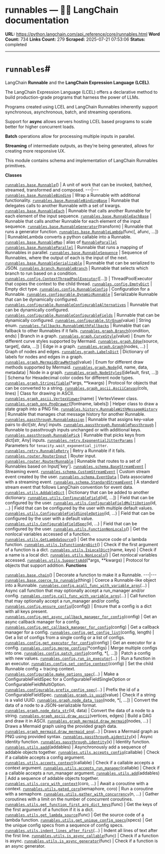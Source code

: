 # runnables — 🦜🔗 LangChain  documentation

**URL:** https://python.langchain.com/api_reference/core/runnables.html
**Word Count:** 734
**Links Count:** 279
**Scraped:** 2025-07-21 07:53:06
**Status:** completed

---

# `runnables`\#

LangChain **Runnable** and the **LangChain Expression Language \(LCEL\)**.

The LangChain Expression Language \(LCEL\) offers a declarative method to build production-grade programs that harness the power of LLMs.

Programs created using LCEL and LangChain Runnables inherently support synchronous, asynchronous, batch, and streaming operations.

Support for **async** allows servers hosting LCEL based programs to scale better for higher concurrent loads.

**Batch** operations allow for processing multiple inputs in parallel.

**Streaming** of intermediate outputs, as they’re being generated, allows for creating more responsive UX.

This module contains schema and implementation of LangChain Runnables primitives.

**Classes**

[`runnables.base.Runnable`](https://python.langchain.com/api_reference/core/runnables/langchain_core.runnables.base.Runnable.html#langchain_core.runnables.base.Runnable "langchain_core.runnables.base.Runnable")\(\) | A unit of work that can be invoked, batched, streamed, transformed and composed.   ---|---   [`runnables.base.RunnableBinding`](https://python.langchain.com/api_reference/core/runnables/langchain_core.runnables.base.RunnableBinding.html#langchain_core.runnables.base.RunnableBinding "langchain_core.runnables.base.RunnableBinding") | Wrap a Runnable with additional functionality.   [`runnables.base.RunnableBindingBase`](https://python.langchain.com/api_reference/core/runnables/langchain_core.runnables.base.RunnableBindingBase.html#langchain_core.runnables.base.RunnableBindingBase "langchain_core.runnables.base.RunnableBindingBase") | Runnable that delegates calls to another Runnable with a set of kwargs.   [`runnables.base.RunnableEach`](https://python.langchain.com/api_reference/core/runnables/langchain_core.runnables.base.RunnableEach.html#langchain_core.runnables.base.RunnableEach "langchain_core.runnables.base.RunnableEach") | Runnable that calls another Runnable for each element of the input sequence.   [`runnables.base.RunnableEachBase`](https://python.langchain.com/api_reference/core/runnables/langchain_core.runnables.base.RunnableEachBase.html#langchain_core.runnables.base.RunnableEachBase "langchain_core.runnables.base.RunnableEachBase") | Runnable that calls another Runnable for each element of the input sequence.   [`runnables.base.RunnableGenerator`](https://python.langchain.com/api_reference/core/runnables/langchain_core.runnables.base.RunnableGenerator.html#langchain_core.runnables.base.RunnableGenerator "langchain_core.runnables.base.RunnableGenerator")\(transform\) | Runnable that runs a generator function.   [`runnables.base.RunnableLambda`](https://python.langchain.com/api_reference/core/runnables/langchain_core.runnables.base.RunnableLambda.html#langchain_core.runnables.base.RunnableLambda "langchain_core.runnables.base.RunnableLambda")\(func\[, afunc, ...\]\) | RunnableLambda converts a python callable into a Runnable.   [`runnables.base.RunnableMap`](https://python.langchain.com/api_reference/core/runnables/langchain_core.runnables.base.RunnableMap.html#langchain_core.runnables.base.RunnableMap "langchain_core.runnables.base.RunnableMap") | alias of [`RunnableParallel`](https://python.langchain.com/api_reference/core/runnables/langchain_core.runnables.base.RunnableParallel.html#langchain_core.runnables.base.RunnableParallel "langchain_core.runnables.base.RunnableParallel")   [`runnables.base.RunnableParallel`](https://python.langchain.com/api_reference/core/runnables/langchain_core.runnables.base.RunnableParallel.html#langchain_core.runnables.base.RunnableParallel "langchain_core.runnables.base.RunnableParallel") | Runnable that runs a mapping of Runnables in parallel.   [`runnables.base.RunnableSequence`](https://python.langchain.com/api_reference/core/runnables/langchain_core.runnables.base.RunnableSequence.html#langchain_core.runnables.base.RunnableSequence "langchain_core.runnables.base.RunnableSequence") | Sequence of Runnables, where the output of each is the input of the next.   [`runnables.base.RunnableSerializable`](https://python.langchain.com/api_reference/core/runnables/langchain_core.runnables.base.RunnableSerializable.html#langchain_core.runnables.base.RunnableSerializable "langchain_core.runnables.base.RunnableSerializable") | Runnable that can be serialized to JSON.   [`runnables.branch.RunnableBranch`](https://python.langchain.com/api_reference/core/runnables/langchain_core.runnables.branch.RunnableBranch.html#langchain_core.runnables.branch.RunnableBranch "langchain_core.runnables.branch.RunnableBranch") | Runnable that selects which branch to run based on a condition.   [`runnables.config.ContextThreadPoolExecutor`](https://python.langchain.com/api_reference/core/runnables/langchain_core.runnables.config.ContextThreadPoolExecutor.html#langchain_core.runnables.config.ContextThreadPoolExecutor "langchain_core.runnables.config.ContextThreadPoolExecutor")\(\[...\]\) | ThreadPoolExecutor that copies the context to the child thread.   [`runnables.config.EmptyDict`](https://python.langchain.com/api_reference/core/runnables/langchain_core.runnables.config.EmptyDict.html#langchain_core.runnables.config.EmptyDict "langchain_core.runnables.config.EmptyDict") | Empty dict type.   [`runnables.config.RunnableConfig`](https://python.langchain.com/api_reference/core/runnables/langchain_core.runnables.config.RunnableConfig.html#langchain_core.runnables.config.RunnableConfig "langchain_core.runnables.config.RunnableConfig") | Configuration for a Runnable.   [`runnables.configurable.DynamicRunnable`](https://python.langchain.com/api_reference/core/runnables/langchain_core.runnables.configurable.DynamicRunnable.html#langchain_core.runnables.configurable.DynamicRunnable "langchain_core.runnables.configurable.DynamicRunnable") | Serializable Runnable that can be dynamically configured.   [`runnables.configurable.RunnableConfigurableAlternatives`](https://python.langchain.com/api_reference/core/runnables/langchain_core.runnables.configurable.RunnableConfigurableAlternatives.html#langchain_core.runnables.configurable.RunnableConfigurableAlternatives "langchain_core.runnables.configurable.RunnableConfigurableAlternatives") | Runnable that can be dynamically configured.   [`runnables.configurable.RunnableConfigurableFields`](https://python.langchain.com/api_reference/core/runnables/langchain_core.runnables.configurable.RunnableConfigurableFields.html#langchain_core.runnables.configurable.RunnableConfigurableFields "langchain_core.runnables.configurable.RunnableConfigurableFields") | Runnable that can be dynamically configured.   [`runnables.configurable.StrEnum`](https://python.langchain.com/api_reference/core/runnables/langchain_core.runnables.configurable.StrEnum.html#langchain_core.runnables.configurable.StrEnum "langchain_core.runnables.configurable.StrEnum")\(value\) | String enum.   [`runnables.fallbacks.RunnableWithFallbacks`](https://python.langchain.com/api_reference/core/runnables/langchain_core.runnables.fallbacks.RunnableWithFallbacks.html#langchain_core.runnables.fallbacks.RunnableWithFallbacks "langchain_core.runnables.fallbacks.RunnableWithFallbacks") | Runnable that can fallback to other Runnables if it fails.   [`runnables.graph.Branch`](https://python.langchain.com/api_reference/core/runnables/langchain_core.runnables.graph.Branch.html#langchain_core.runnables.graph.Branch "langchain_core.runnables.graph.Branch")\(condition, ends\) | Branch in a graph.   [`runnables.graph.CurveStyle`](https://python.langchain.com/api_reference/core/runnables/langchain_core.runnables.graph.CurveStyle.html#langchain_core.runnables.graph.CurveStyle "langchain_core.runnables.graph.CurveStyle")\(value\) | Enum for different curve styles supported by Mermaid.   [`runnables.graph.Edge`](https://python.langchain.com/api_reference/core/runnables/langchain_core.runnables.graph.Edge.html#langchain_core.runnables.graph.Edge "langchain_core.runnables.graph.Edge")\(source, target\[, data, ...\]\) | Edge in a graph.   [`runnables.graph.Graph`](https://python.langchain.com/api_reference/core/runnables/langchain_core.runnables.graph.Graph.html#langchain_core.runnables.graph.Graph "langchain_core.runnables.graph.Graph")\(nodes, ...\) | Graph of nodes and edges.   [`runnables.graph.LabelsDict`](https://python.langchain.com/api_reference/core/runnables/langchain_core.runnables.graph.LabelsDict.html#langchain_core.runnables.graph.LabelsDict "langchain_core.runnables.graph.LabelsDict") | Dictionary of labels for nodes and edges in a graph.   [`runnables.graph.MermaidDrawMethod`](https://python.langchain.com/api_reference/core/runnables/langchain_core.runnables.graph.MermaidDrawMethod.html#langchain_core.runnables.graph.MermaidDrawMethod "langchain_core.runnables.graph.MermaidDrawMethod")\(value\) | Enum for different draw methods supported by Mermaid.   [`runnables.graph.Node`](https://python.langchain.com/api_reference/core/runnables/langchain_core.runnables.graph.Node.html#langchain_core.runnables.graph.Node "langchain_core.runnables.graph.Node")\(id, name, data, metadata\) | Node in a graph.   [`runnables.graph.NodeStyles`](https://python.langchain.com/api_reference/core/runnables/langchain_core.runnables.graph.NodeStyles.html#langchain_core.runnables.graph.NodeStyles "langchain_core.runnables.graph.NodeStyles")\(\[default, first, ...\]\) | Schema for Hexadecimal color codes for different node types.   [`runnables.graph.Stringifiable`](https://python.langchain.com/api_reference/core/runnables/langchain_core.runnables.graph.Stringifiable.html#langchain_core.runnables.graph.Stringifiable "langchain_core.runnables.graph.Stringifiable")\(\*args, \*\*kwargs\) | Protocol for objects that can be converted to a string.   [`runnables.graph_ascii.AsciiCanvas`](https://python.langchain.com/api_reference/core/runnables/langchain_core.runnables.graph_ascii.AsciiCanvas.html#langchain_core.runnables.graph_ascii.AsciiCanvas "langchain_core.runnables.graph_ascii.AsciiCanvas")\(cols, lines\) | Class for drawing in ASCII.   [`runnables.graph_ascii.VertexViewer`](https://python.langchain.com/api_reference/core/runnables/langchain_core.runnables.graph_ascii.VertexViewer.html#langchain_core.runnables.graph_ascii.VertexViewer "langchain_core.runnables.graph_ascii.VertexViewer")\(name\) | VertexViewer class.   [`runnables.graph_png.PngDrawer`](https://python.langchain.com/api_reference/core/runnables/langchain_core.runnables.graph_png.PngDrawer.html#langchain_core.runnables.graph_png.PngDrawer "langchain_core.runnables.graph_png.PngDrawer")\(\[fontname, labels\]\) | Helper class to draw a state graph into a PNG file.   [`runnables.history.RunnableWithMessageHistory`](https://python.langchain.com/api_reference/core/runnables/langchain_core.runnables.history.RunnableWithMessageHistory.html#langchain_core.runnables.history.RunnableWithMessageHistory "langchain_core.runnables.history.RunnableWithMessageHistory") | Runnable that manages chat message history for another Runnable.   [`runnables.passthrough.RunnableAssign`](https://python.langchain.com/api_reference/core/runnables/langchain_core.runnables.passthrough.RunnableAssign.html#langchain_core.runnables.passthrough.RunnableAssign "langchain_core.runnables.passthrough.RunnableAssign") | Runnable that assigns key-value pairs to dict\[str, Any\] inputs.   [`runnables.passthrough.RunnablePassthrough`](https://python.langchain.com/api_reference/core/runnables/langchain_core.runnables.passthrough.RunnablePassthrough.html#langchain_core.runnables.passthrough.RunnablePassthrough "langchain_core.runnables.passthrough.RunnablePassthrough") | Runnable to passthrough inputs unchanged or with additional keys.   [`runnables.passthrough.RunnablePick`](https://python.langchain.com/api_reference/core/runnables/langchain_core.runnables.passthrough.RunnablePick.html#langchain_core.runnables.passthrough.RunnablePick "langchain_core.runnables.passthrough.RunnablePick") | Runnable that picks keys from dict\[str, Any\] inputs.   [`runnables.retry.ExponentialJitterParams`](https://python.langchain.com/api_reference/core/runnables/langchain_core.runnables.retry.ExponentialJitterParams.html#langchain_core.runnables.retry.ExponentialJitterParams "langchain_core.runnables.retry.ExponentialJitterParams") | Parameters for `tenacity.wait_exponential_jitter`.   [`runnables.retry.RunnableRetry`](https://python.langchain.com/api_reference/core/runnables/langchain_core.runnables.retry.RunnableRetry.html#langchain_core.runnables.retry.RunnableRetry "langchain_core.runnables.retry.RunnableRetry") | Retry a Runnable if it fails.   [`runnables.router.RouterInput`](https://python.langchain.com/api_reference/core/runnables/langchain_core.runnables.router.RouterInput.html#langchain_core.runnables.router.RouterInput "langchain_core.runnables.router.RouterInput") | Router input.   [`runnables.router.RouterRunnable`](https://python.langchain.com/api_reference/core/runnables/langchain_core.runnables.router.RouterRunnable.html#langchain_core.runnables.router.RouterRunnable "langchain_core.runnables.router.RouterRunnable") | Runnable that routes to a set of Runnables based on Input\['key'\].   [`runnables.schema.BaseStreamEvent`](https://python.langchain.com/api_reference/core/runnables/langchain_core.runnables.schema.BaseStreamEvent.html#langchain_core.runnables.schema.BaseStreamEvent "langchain_core.runnables.schema.BaseStreamEvent") | Streaming event.   [`runnables.schema.CustomStreamEvent`](https://python.langchain.com/api_reference/core/runnables/langchain_core.runnables.schema.CustomStreamEvent.html#langchain_core.runnables.schema.CustomStreamEvent "langchain_core.runnables.schema.CustomStreamEvent") | Custom stream event created by the user.   [`runnables.schema.EventData`](https://python.langchain.com/api_reference/core/runnables/langchain_core.runnables.schema.EventData.html#langchain_core.runnables.schema.EventData "langchain_core.runnables.schema.EventData") | Data associated with a streaming event.   [`runnables.schema.StandardStreamEvent`](https://python.langchain.com/api_reference/core/runnables/langchain_core.runnables.schema.StandardStreamEvent.html#langchain_core.runnables.schema.StandardStreamEvent "langchain_core.runnables.schema.StandardStreamEvent") | A standard stream event that follows LangChain convention for event data.   [`runnables.utils.AddableDict`](https://python.langchain.com/api_reference/core/runnables/langchain_core.runnables.utils.AddableDict.html#langchain_core.runnables.utils.AddableDict "langchain_core.runnables.utils.AddableDict") | Dictionary that can be added to another dictionary.   [`runnables.utils.ConfigurableField`](https://python.langchain.com/api_reference/core/runnables/langchain_core.runnables.utils.ConfigurableField.html#langchain_core.runnables.utils.ConfigurableField "langchain_core.runnables.utils.ConfigurableField")\(id\[, ...\]\) | Field that can be configured by the user.   [`runnables.utils.ConfigurableFieldMultiOption`](https://python.langchain.com/api_reference/core/runnables/langchain_core.runnables.utils.ConfigurableFieldMultiOption.html#langchain_core.runnables.utils.ConfigurableFieldMultiOption "langchain_core.runnables.utils.ConfigurableFieldMultiOption")\(id, ...\) | Field that can be configured by the user with multiple default values.   [`runnables.utils.ConfigurableFieldSingleOption`](https://python.langchain.com/api_reference/core/runnables/langchain_core.runnables.utils.ConfigurableFieldSingleOption.html#langchain_core.runnables.utils.ConfigurableFieldSingleOption "langchain_core.runnables.utils.ConfigurableFieldSingleOption")\(id, ...\) | Field that can be configured by the user with a default value.   [`runnables.utils.ConfigurableFieldSpec`](https://python.langchain.com/api_reference/core/runnables/langchain_core.runnables.utils.ConfigurableFieldSpec.html#langchain_core.runnables.utils.ConfigurableFieldSpec "langchain_core.runnables.utils.ConfigurableFieldSpec")\(id, ...\) | Field that can be configured by the user.   [`runnables.utils.FunctionNonLocals`](https://python.langchain.com/api_reference/core/runnables/langchain_core.runnables.utils.FunctionNonLocals.html#langchain_core.runnables.utils.FunctionNonLocals "langchain_core.runnables.utils.FunctionNonLocals")\(\) | Get the nonlocal variables accessed of a function.   [`runnables.utils.GetLambdaSource`](https://python.langchain.com/api_reference/core/runnables/langchain_core.runnables.utils.GetLambdaSource.html#langchain_core.runnables.utils.GetLambdaSource "langchain_core.runnables.utils.GetLambdaSource")\(\) | Get the source code of a lambda function.   [`runnables.utils.IsFunctionArgDict`](https://python.langchain.com/api_reference/core/runnables/langchain_core.runnables.utils.IsFunctionArgDict.html#langchain_core.runnables.utils.IsFunctionArgDict "langchain_core.runnables.utils.IsFunctionArgDict")\(\) | Check if the first argument of a function is a dict.   [`runnables.utils.IsLocalDict`](https://python.langchain.com/api_reference/core/runnables/langchain_core.runnables.utils.IsLocalDict.html#langchain_core.runnables.utils.IsLocalDict "langchain_core.runnables.utils.IsLocalDict")\(name, keys\) | Check if a name is a local dict.   [`runnables.utils.NonLocals`](https://python.langchain.com/api_reference/core/runnables/langchain_core.runnables.utils.NonLocals.html#langchain_core.runnables.utils.NonLocals "langchain_core.runnables.utils.NonLocals")\(\) | Get nonlocal variables accessed.   [`runnables.utils.SupportsAdd`](https://python.langchain.com/api_reference/core/runnables/langchain_core.runnables.utils.SupportsAdd.html#langchain_core.runnables.utils.SupportsAdd "langchain_core.runnables.utils.SupportsAdd")\(\*args, \*\*kwargs\) | Protocol for objects that support addition.      **Functions**

[`runnables.base.chain`](https://python.langchain.com/api_reference/core/runnables/langchain_core.runnables.base.chain.html#langchain_core.runnables.base.chain "langchain_core.runnables.base.chain")\(\) | Decorate a function to make it a Runnable.   ---|---   [`runnables.base.coerce_to_runnable`](https://python.langchain.com/api_reference/core/runnables/langchain_core.runnables.base.coerce_to_runnable.html#langchain_core.runnables.base.coerce_to_runnable "langchain_core.runnables.base.coerce_to_runnable")\(thing\) | Coerce a Runnable-like object into a Runnable.   [`runnables.config.acall_func_with_variable_args`](https://python.langchain.com/api_reference/core/runnables/langchain_core.runnables.config.acall_func_with_variable_args.html#langchain_core.runnables.config.acall_func_with_variable_args "langchain_core.runnables.config.acall_func_with_variable_args")\(...\) | Async call function that may optionally accept a run\_manager and/or config.   [`runnables.config.call_func_with_variable_args`](https://python.langchain.com/api_reference/core/runnables/langchain_core.runnables.config.call_func_with_variable_args.html#langchain_core.runnables.config.call_func_with_variable_args "langchain_core.runnables.config.call_func_with_variable_args")\(...\) | Call function that may optionally accept a run\_manager and/or config.   [`runnables.config.ensure_config`](https://python.langchain.com/api_reference/core/runnables/langchain_core.runnables.config.ensure_config.html#langchain_core.runnables.config.ensure_config "langchain_core.runnables.config.ensure_config")\(\[config\]\) | Ensure that a config is a dict with all keys present.   [`runnables.config.get_async_callback_manager_for_config`](https://python.langchain.com/api_reference/core/runnables/langchain_core.runnables.config.get_async_callback_manager_for_config.html#langchain_core.runnables.config.get_async_callback_manager_for_config "langchain_core.runnables.config.get_async_callback_manager_for_config")\(config\) | Get an async callback manager for a config.   [`runnables.config.get_callback_manager_for_config`](https://python.langchain.com/api_reference/core/runnables/langchain_core.runnables.config.get_callback_manager_for_config.html#langchain_core.runnables.config.get_callback_manager_for_config "langchain_core.runnables.config.get_callback_manager_for_config")\(config\) | Get a callback manager for a config.   [`runnables.config.get_config_list`](https://python.langchain.com/api_reference/core/runnables/langchain_core.runnables.config.get_config_list.html#langchain_core.runnables.config.get_config_list "langchain_core.runnables.config.get_config_list")\(config, length\) | Get a list of configs from a single config or a list of configs.   [`runnables.config.get_executor_for_config`](https://python.langchain.com/api_reference/core/runnables/langchain_core.runnables.config.get_executor_for_config.html#langchain_core.runnables.config.get_executor_for_config "langchain_core.runnables.config.get_executor_for_config")\(config\) | Get an executor for a config.   [`runnables.config.merge_configs`](https://python.langchain.com/api_reference/core/runnables/langchain_core.runnables.config.merge_configs.html#langchain_core.runnables.config.merge_configs "langchain_core.runnables.config.merge_configs")\(\*configs\) | Merge multiple configs into one.   [`runnables.config.patch_config`](https://python.langchain.com/api_reference/core/runnables/langchain_core.runnables.config.patch_config.html#langchain_core.runnables.config.patch_config "langchain_core.runnables.config.patch_config")\(config, \*\[, ...\]\) | Patch a config with new values.   [`runnables.config.run_in_executor`](https://python.langchain.com/api_reference/core/runnables/langchain_core.runnables.config.run_in_executor.html#langchain_core.runnables.config.run_in_executor "langchain_core.runnables.config.run_in_executor")\(...\) | Run a function in an executor.   [`runnables.config.set_config_context`](https://python.langchain.com/api_reference/core/runnables/langchain_core.runnables.config.set_config_context.html#langchain_core.runnables.config.set_config_context "langchain_core.runnables.config.set_config_context")\(config\) | Set the child Runnable config + tracing context.   [`runnables.configurable.make_options_spec`](https://python.langchain.com/api_reference/core/runnables/langchain_core.runnables.configurable.make_options_spec.html#langchain_core.runnables.configurable.make_options_spec "langchain_core.runnables.configurable.make_options_spec")\(...\) | Make a ConfigurableFieldSpec for a ConfigurableFieldSingleOption or ConfigurableFieldMultiOption.   [`runnables.configurable.prefix_config_spec`](https://python.langchain.com/api_reference/core/runnables/langchain_core.runnables.configurable.prefix_config_spec.html#langchain_core.runnables.configurable.prefix_config_spec "langchain_core.runnables.configurable.prefix_config_spec")\(...\) | Prefix the id of a ConfigurableFieldSpec.   [`runnables.graph.is_uuid`](https://python.langchain.com/api_reference/core/runnables/langchain_core.runnables.graph.is_uuid.html#langchain_core.runnables.graph.is_uuid "langchain_core.runnables.graph.is_uuid")\(value\) | Check if a string is a valid UUID.   [`runnables.graph.node_data_json`](https://python.langchain.com/api_reference/core/runnables/langchain_core.runnables.graph.node_data_json.html#langchain_core.runnables.graph.node_data_json "langchain_core.runnables.graph.node_data_json")\(node, \*\[, ...\]\) | Convert the data of a node to a JSON-serializable format.   [`runnables.graph.node_data_str`](https://python.langchain.com/api_reference/core/runnables/langchain_core.runnables.graph.node_data_str.html#langchain_core.runnables.graph.node_data_str "langchain_core.runnables.graph.node_data_str")\(id, data\) | Convert the data of a node to a string.   [`runnables.graph_ascii.draw_ascii`](https://python.langchain.com/api_reference/core/runnables/langchain_core.runnables.graph_ascii.draw_ascii.html#langchain_core.runnables.graph_ascii.draw_ascii "langchain_core.runnables.graph_ascii.draw_ascii")\(vertices, edges\) | Build a DAG and draw it in ASCII.   [`runnables.graph_mermaid.draw_mermaid`](https://python.langchain.com/api_reference/core/runnables/langchain_core.runnables.graph_mermaid.draw_mermaid.html#langchain_core.runnables.graph_mermaid.draw_mermaid "langchain_core.runnables.graph_mermaid.draw_mermaid")\(nodes, ...\) | Draws a Mermaid graph using the provided graph data.   [`runnables.graph_mermaid.draw_mermaid_png`](https://python.langchain.com/api_reference/core/runnables/langchain_core.runnables.graph_mermaid.draw_mermaid_png.html#langchain_core.runnables.graph_mermaid.draw_mermaid_png "langchain_core.runnables.graph_mermaid.draw_mermaid_png")\(...\) | Draws a Mermaid graph as PNG using provided syntax.   [`runnables.passthrough.aidentity`](https://python.langchain.com/api_reference/core/runnables/langchain_core.runnables.passthrough.aidentity.html#langchain_core.runnables.passthrough.aidentity "langchain_core.runnables.passthrough.aidentity")\(x\) | Async identity function.   [`runnables.passthrough.identity`](https://python.langchain.com/api_reference/core/runnables/langchain_core.runnables.passthrough.identity.html#langchain_core.runnables.passthrough.identity "langchain_core.runnables.passthrough.identity")\(x\) | Identity function.   [`runnables.utils.aadd`](https://python.langchain.com/api_reference/core/runnables/langchain_core.runnables.utils.aadd.html#langchain_core.runnables.utils.aadd "langchain_core.runnables.utils.aadd")\(addables\) | Asynchronously add a sequence of addable objects together.   [`runnables.utils.accepts_config`](https://python.langchain.com/api_reference/core/runnables/langchain_core.runnables.utils.accepts_config.html#langchain_core.runnables.utils.accepts_config "langchain_core.runnables.utils.accepts_config")\(callable\) | Check if a callable accepts a config argument.   [`runnables.utils.accepts_context`](https://python.langchain.com/api_reference/core/runnables/langchain_core.runnables.utils.accepts_context.html#langchain_core.runnables.utils.accepts_context "langchain_core.runnables.utils.accepts_context")\(callable\) | Check if a callable accepts a context argument.   [`runnables.utils.accepts_run_manager`](https://python.langchain.com/api_reference/core/runnables/langchain_core.runnables.utils.accepts_run_manager.html#langchain_core.runnables.utils.accepts_run_manager "langchain_core.runnables.utils.accepts_run_manager")\(callable\) | Check if a callable accepts a run\_manager argument.   [`runnables.utils.add`](https://python.langchain.com/api_reference/core/runnables/langchain_core.runnables.utils.add.html#langchain_core.runnables.utils.add "langchain_core.runnables.utils.add")\(addables\) | Add a sequence of addable objects together.   [`runnables.utils.coro_with_context`](https://python.langchain.com/api_reference/core/runnables/langchain_core.runnables.utils.coro_with_context.html#langchain_core.runnables.utils.coro_with_context "langchain_core.runnables.utils.coro_with_context")\(coro, ...\) | Await a coroutine with a context.   [`runnables.utils.gated_coro`](https://python.langchain.com/api_reference/core/runnables/langchain_core.runnables.utils.gated_coro.html#langchain_core.runnables.utils.gated_coro "langchain_core.runnables.utils.gated_coro")\(semaphore, coro\) | Run a coroutine with a semaphore.   [`runnables.utils.gather_with_concurrency`](https://python.langchain.com/api_reference/core/runnables/langchain_core.runnables.utils.gather_with_concurrency.html#langchain_core.runnables.utils.gather_with_concurrency "langchain_core.runnables.utils.gather_with_concurrency")\(n, ...\) | Gather coroutines with a limit on the number of concurrent coroutines.   [`runnables.utils.get_function_first_arg_dict_keys`](https://python.langchain.com/api_reference/core/runnables/langchain_core.runnables.utils.get_function_first_arg_dict_keys.html#langchain_core.runnables.utils.get_function_first_arg_dict_keys "langchain_core.runnables.utils.get_function_first_arg_dict_keys")\(func\) | Get the keys of the first argument of a function if it is a dict.   [`runnables.utils.get_lambda_source`](https://python.langchain.com/api_reference/core/runnables/langchain_core.runnables.utils.get_lambda_source.html#langchain_core.runnables.utils.get_lambda_source "langchain_core.runnables.utils.get_lambda_source")\(func\) | Get the source code of a lambda function.   [`runnables.utils.get_unique_config_specs`](https://python.langchain.com/api_reference/core/runnables/langchain_core.runnables.utils.get_unique_config_specs.html#langchain_core.runnables.utils.get_unique_config_specs "langchain_core.runnables.utils.get_unique_config_specs")\(specs\) | Get the unique config specs from a sequence of config specs.   [`runnables.utils.indent_lines_after_first`](https://python.langchain.com/api_reference/core/runnables/langchain_core.runnables.utils.indent_lines_after_first.html#langchain_core.runnables.utils.indent_lines_after_first "langchain_core.runnables.utils.indent_lines_after_first")\(...\) | Indent all lines of text after the first line.   [`runnables.utils.is_async_callable`](https://python.langchain.com/api_reference/core/runnables/langchain_core.runnables.utils.is_async_callable.html#langchain_core.runnables.utils.is_async_callable "langchain_core.runnables.utils.is_async_callable")\(func\) | Check if a function is async.   [`runnables.utils.is_async_generator`](https://python.langchain.com/api_reference/core/runnables/langchain_core.runnables.utils.is_async_generator.html#langchain_core.runnables.utils.is_async_generator "langchain_core.runnables.utils.is_async_generator")\(func\) | Check if a function is an async generator.